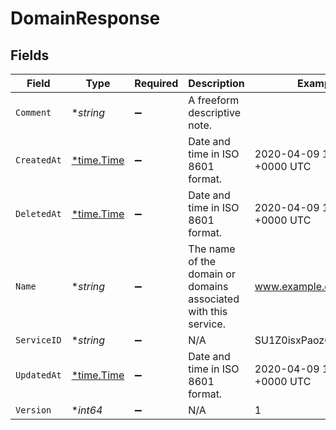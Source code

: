 # DomainResponse


## Fields

| Field                                                           | Type                                                            | Required                                                        | Description                                                     | Example                                                         |
| --------------------------------------------------------------- | --------------------------------------------------------------- | --------------------------------------------------------------- | --------------------------------------------------------------- | --------------------------------------------------------------- |
| `Comment`                                                       | **string*                                                       | :heavy_minus_sign:                                              | A freeform descriptive note.                                    |                                                                 |
| `CreatedAt`                                                     | [*time.Time](https://pkg.go.dev/time#Time)                      | :heavy_minus_sign:                                              | Date and time in ISO 8601 format.                               | 2020-04-09 18:14:30 +0000 UTC                                   |
| `DeletedAt`                                                     | [*time.Time](https://pkg.go.dev/time#Time)                      | :heavy_minus_sign:                                              | Date and time in ISO 8601 format.                               | 2020-04-09 18:14:30 +0000 UTC                                   |
| `Name`                                                          | **string*                                                       | :heavy_minus_sign:                                              | The name of the domain or domains associated with this service. | www.example.com                                                 |
| `ServiceID`                                                     | **string*                                                       | :heavy_minus_sign:                                              | N/A                                                             | SU1Z0isxPaozGVKXdv0eY                                           |
| `UpdatedAt`                                                     | [*time.Time](https://pkg.go.dev/time#Time)                      | :heavy_minus_sign:                                              | Date and time in ISO 8601 format.                               | 2020-04-09 18:14:30 +0000 UTC                                   |
| `Version`                                                       | **int64*                                                        | :heavy_minus_sign:                                              | N/A                                                             | 1                                                               |